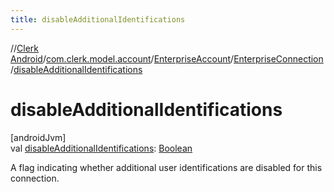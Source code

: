 ```yaml
---
title: disableAdditionalIdentifications
---
```

//[Clerk Android](../../../../index.html)/[com.clerk.model.account](../../index.html)/[EnterpriseAccount](../index.html)/[EnterpriseConnection](index.html)/[disableAdditionalIdentifications](disable-additional-identifications.html)



# disableAdditionalIdentifications



[androidJvm]\
val [disableAdditionalIdentifications](disable-additional-identifications.html): [Boolean](https://kotlinlang.org/api/latest/jvm/stdlib/kotlin-stdlib/kotlin/-boolean/index.html)



A flag indicating whether additional user identifications are disabled for this connection.




